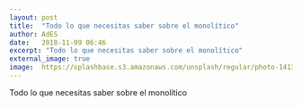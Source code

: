 ```yaml
---
layout: post
title:  "Todo lo que necesitas saber sobre el monolítico"
author: AdES
date:   2018-11-09 06:46
excerpt: "Todo lo que necesitas saber sobre el monolítico"
external_image: true
image:  https://splashbase.s3.amazonaws.com/unsplash/regular/photo-1413977886085-3bbbf9a7cf6e%3Fq%3D75%26w%3D1080%26h%3D1080%26fit%3Dmax%26fm%3Djpg%26s%3Dd647efab869ca84c259007d844d148f8
---
```

Todo lo que necesitas saber sobre el monolítico